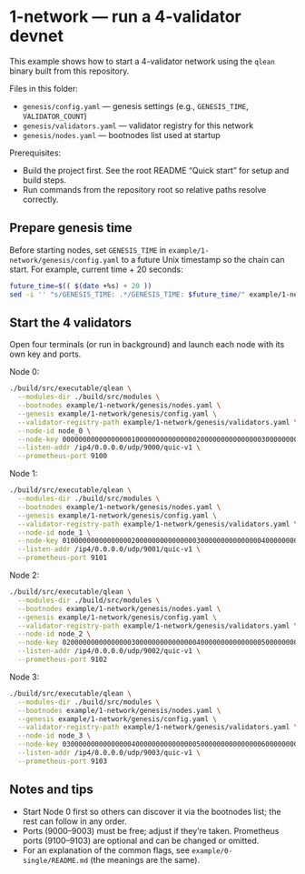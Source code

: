 # 1-network — run a 4-validator devnet

This example shows how to start a 4-validator network using the `qlean` binary built from this repository.

Files in this folder:
- `genesis/config.yaml` — genesis settings (e.g., `GENESIS_TIME`, `VALIDATOR_COUNT`)
- `genesis/validators.yaml` — validator registry for this network
- `genesis/nodes.yaml` — bootnodes list used at startup

Prerequisites:
- Build the project first. See the root README “Quick start” for setup and build steps.
- Run commands from the repository root so relative paths resolve correctly.

## Prepare genesis time

Before starting nodes, set `GENESIS_TIME` in `example/1-network/genesis/config.yaml` to a future Unix timestamp so the chain can start. For example, current time + 20 seconds:

```bash
future_time=$(( $(date +%s) + 20 ))
sed -i '' "s/GENESIS_TIME: .*/GENESIS_TIME: $future_time/" example/1-network/genesis/config.yaml
```

## Start the 4 validators

Open four terminals (or run in background) and launch each node with its own key and ports.

Node 0:

```bash
./build/src/executable/qlean \
  --modules-dir ./build/src/modules \
  --bootnodes example/1-network/genesis/nodes.yaml \
  --genesis example/1-network/genesis/config.yaml \
  --validator-registry-path example/1-network/genesis/validators.yaml \
  --node-id node_0 \
  --node-key 0000000000000000010000000000000002000000000000000300000000000000 \
  --listen-addr /ip4/0.0.0.0/udp/9000/quic-v1 \
  --prometheus-port 9100
```

Node 1:

```bash
./build/src/executable/qlean \
  --modules-dir ./build/src/modules \
  --bootnodes example/1-network/genesis/nodes.yaml \
  --genesis example/1-network/genesis/config.yaml \
  --validator-registry-path example/1-network/genesis/validators.yaml \
  --node-id node_1 \
  --node-key 0100000000000000020000000000000003000000000000000400000000000000 \
  --listen-addr /ip4/0.0.0.0/udp/9001/quic-v1 \
  --prometheus-port 9101
```

Node 2:

```bash
./build/src/executable/qlean \
  --modules-dir ./build/src/modules \
  --bootnodes example/1-network/genesis/nodes.yaml \
  --genesis example/1-network/genesis/config.yaml \
  --validator-registry-path example/1-network/genesis/validators.yaml \
  --node-id node_2 \
  --node-key 0200000000000000030000000000000004000000000000000500000000000000 \
  --listen-addr /ip4/0.0.0.0/udp/9002/quic-v1 \
  --prometheus-port 9102
```

Node 3:

```bash
./build/src/executable/qlean \
  --modules-dir ./build/src/modules \
  --bootnodes example/1-network/genesis/nodes.yaml \
  --genesis example/1-network/genesis/config.yaml \
  --validator-registry-path example/1-network/genesis/validators.yaml \
  --node-id node_3 \
  --node-key 0300000000000000040000000000000005000000000000000600000000000000 \
  --listen-addr /ip4/0.0.0.0/udp/9003/quic-v1 \
  --prometheus-port 9103
```

## Notes and tips

- Start Node 0 first so others can discover it via the bootnodes list; the rest can follow in any order.
- Ports (9000–9003) must be free; adjust if they’re taken. Prometheus ports (9100–9103) are optional and can be changed or omitted.
- For an explanation of the common flags, see `example/0-single/README.md` (the meanings are the same).
